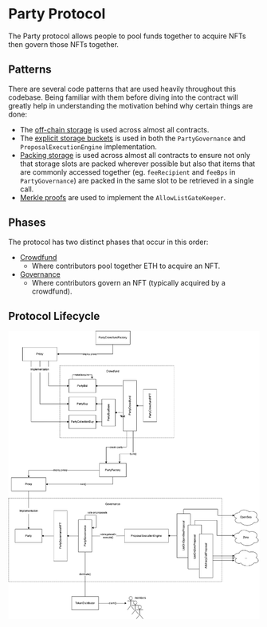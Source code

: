 # Party Protocol

The Party protocol allows people to pool funds together to acquire NFTs then govern those NFTs together.

## Patterns

There are several code patterns that are used heavily throughout this codebase. Being familiar with them before diving into the contract will greatly help in understanding the motivation behind why certain things are done:

- The [off-chain storage](https://github.com/Dragonfly-Capital/useful-solidity-patterns/tree/main/patterns/off-chain-storage) is used across almost all contracts.
-  The [explicit storage buckets](https://github.com/Dragonfly-Capital/useful-solidity-patterns/tree/main/patterns/explicit-storage-buckets) is used in both the `PartyGovernance` and `ProposalExecutionEngine` implementation.
- [Packing storage](https://github.com/Dragonfly-Capital/useful-solidity-patterns/tree/main/patterns/packing-storage) is used across almost all contracts to ensure not only that storage slots are packed wherever possible but also that items that are commonly accessed together (eg. `feeRecipient` and `feeBps` in `PartyGovernance`) are packed in the same slot to be retrieved in a single call.
- [Merkle proofs](https://github.com/Dragonfly-Capital/useful-solidity-patterns/tree/main/patterns/merkle-proofs) are used to implement the `AllowListGateKeeper`.

## Phases

The protocol has two distinct phases that occur in this order:

- [Crowdfund](./crowdfund.md)
    - Where contributors pool together ETH to acquire an NFT.
- [Governance](./governance.md)
    - Where contributors govern an NFT (typically acquired by a crowdfund).

## Protocol Lifecycle

![contract lifecycle](./contract-lifecycle.png)
